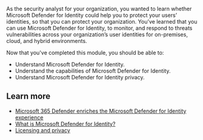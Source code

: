 As the security analyst for your organization, you wanted to learn whether Microsoft Defender for Identity could help you to protect your users’ identities, so that you can protect your organization. You’ve learned that you can use Microsoft Defender for Identity, to monitor, and respond to threats vulnerabilities across your organization’s user identities for on-premises, cloud, and hybrid environments.

Now that you've completed this module, you should be able to:

- Understand Microsoft Defender for Identity.
- Understand the capabilities of Microsoft Defender for Identity.
- Understand Microsoft Defender for Identity privacy.


## Learn more

- [Microsoft 365 Defender enriches the Microsoft Defender for Identity experience](https://techcommunity.microsoft.com/t5/security-compliance-identity/microsoft-365-defender-enriches-the-microsoft-defender-for/ba-p/1808275#:~:text=Microsoft%20Defender%20for%20Identity%20with%20Microsoft%20365%20Defender,and%20activities%20across%20all%20Microsoft%20365%20Defender%20products)
- [What is Microsoft Defender for Identity?](/defender-for-identity/what-is&preserve-view=true)
- [Licensing and privacy](/defender-for-identity/technical-faq&preserve-view=true)
